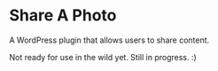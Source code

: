 # Share A Photo

A WordPress plugin that allows users to share content.

Not ready for use in the wild yet. Still in progress. :)